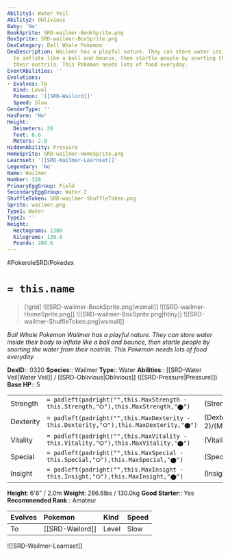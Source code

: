 ```yaml
---
Ability1: Water Veil
Ability2: Oblivious
Baby: 'No'
BookSprite: SRD-wailmer-BookSprite.png
BoxSprite: SRD-wailmer-BoxSprite.png
DexCategory: Ball Whale Pokemon
DexDescription: Wailmer has a playful nature. They can store water inside their body
  to inflate like a ball and bounce, then startle people by snorting the water from
  their nostrils. This Pokemon needs lots of food everyday.
EventAbilities: ''
Evolutions:
- Evolves: To
  Kind: Level
  Pokemon: '[[SRD-Wailord]]'
  Speed: Slow
GenderType: ''
HasForm: 'No'
Height:
  Deimeters: 20
  Feet: 6.6
  Meters: 2.0
HiddenAbility: Pressure
HomeSprite: SRD-wailmer-HomeSprite.png
Learnset: '[[SRD-Wailmer-Learnset]]'
Legendary: 'No'
Name: Wailmer
Number: 320
PrimaryEggGroup: Field
SecondaryEggGroup: Water 2
ShuffleToken: SRD-wailmer-ShuffleToken.png
Sprite: wailmer.png
Type1: Water
Type2: ''
Weight:
  Hectograms: 1300
  Kilograms: 130.0
  Pounds: 286.6
---
```


#PokeroleSRD/Pokedex

# `= this.name`

> [!grid]
> ![[SRD-wailmer-BookSprite.png|wsmall]]
> ![[SRD-wailmer-HomeSprite.png]]
> ![[SRD-wailmer-BoxSprite.png|htiny]]
> ![[SRD-wailmer-ShuffleToken.png|wsmall]]


*Ball Whale Pokemon*
*Wailmer has a playful nature. They can store water inside their body to inflate like a ball and bounce, then startle people by snorting the water from their nostrils. This Pokemon needs lots of food everyday.*

**DexID**:: 0320
**Species**:: Wailmer
**Type**:: Water
**Abilities**:: [[SRD-Water Veil|Water Veil]] / [[SRD-Oblivious|Oblivious]] ([[SRD-Pressure|Pressure]])
**Base HP**:: 5

|           |                                                                                        |                                          |
| --------- | -------------------------------------------------------------------------------------- | ---------------------------------------- |
| Strength  | `= padleft(padright("",this.MaxStrength - this.Strength,"⭘"),this.MaxStrength,"⬤")`    | (Strength::2)/(MaxStrength::5)   |
| Dexterity | `= padleft(padright("",this.MaxDexterity - this.Dexterity,"⭘"),this.MaxDexterity,"⬤")` | (Dexterity:: 2)/(MaxDexterity::4) |
| Vitality  | `= padleft(padright("",this.MaxVitality - this.Vitality,"⭘"),this.MaxVitality,"⬤")`    | (Vitality::1)/(MaxVitality::3)   |
| Special   | `= padleft(padright("",this.MaxSpecial - this.Special,"⭘"),this.MaxSpecial,"⬤")`       | (Special::2)/(MaxSpecial::5)     |
| Insight   | `= padleft(padright("",this.MaxInsight - this.Insight,"⭘"),this.MaxInsight,"⬤")`       | (Insight::1)/(MaxInsight::3)     |

**Height**: 6'6" / 2.0m
**Weight**: 286.6lbs / 130.0kg
**Good Starter**:: Yes
**Recommended Rank**:: Amateur

| Evolves   | Pokemon         | Kind   | Speed   |
|:----------|:----------------|:-------|:--------|
| To        | [[SRD-Wailord]] | Level  | Slow    |

![[SRD-Wailmer-Learnset]]